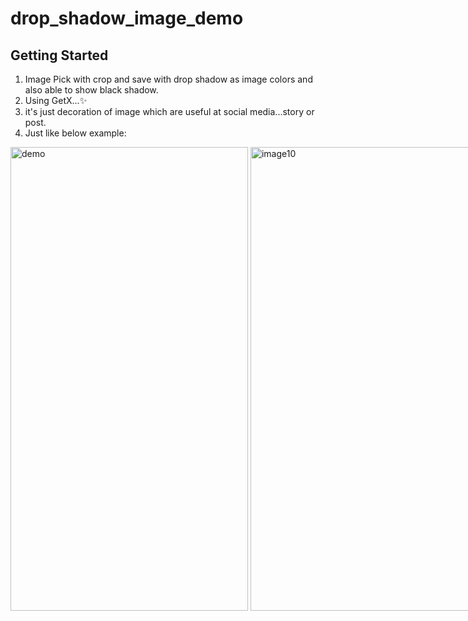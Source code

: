 # drop_shadow_image_demo

## Getting Started

1. Image Pick with crop and save with drop shadow as image colors and also able to show black shadow.
2. Using GetX...✨
3. it's just decoration of image which are useful at social media...story or post.
4. Just like below example:

<div style="white-space: nowrap;">
    <div style="display: inline-block;">
        <img src="https://github.com/user-attachments/assets/9eb2ed97-4507-405f-a043-088f0674894d" alt="demo" height="742" width="380">
    </div>
    <div style="display: inline-block;">
        <img src="https://github.com/user-attachments/assets/055a396b-a6a3-4db2-bd15-b279f0c3e906" alt="image10" height="742" width="350">
    </div>
    <div style="display: inline-block;">
        <img src="https://github.com/user-attachments/assets/c2770a93-f747-4ec1-a476-19d48fca7f5b" alt="image11" height="742" width="350">
    </div>
</div>
